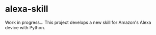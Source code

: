 # alexa-skill
Work in progress...
This project develops a new skill for Amazon's Alexa device with Python.
